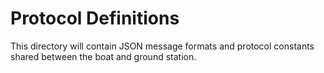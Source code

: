 # Protocol Definitions

This directory will contain JSON message formats and protocol constants shared between the boat and ground station.

